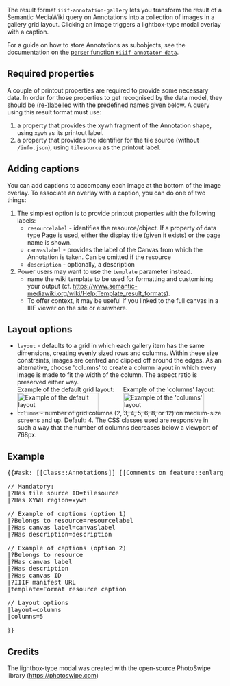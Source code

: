 The result format `iiif-annotation-gallery` lets you transform the result of a Semantic MediaWiki query on Annotations into a collection of images in a gallery grid layout. Clicking an image triggers a lightbox-type modal overlay with a caption.

For a guide on how to store Annotations as subobjects, see the documentation on the [parser function `#iiif-annotator-data`]({urlBase}/Special:IIIF/pf-iiif-annotator-data).

## Required properties
A couple of printout properties are required to provide some necessary data. In order for those properties to get recognised by the data model, they should be [(re-)labelled](https://www.semantic-mediawiki.org/wiki/Help:Displaying_information#Printing_property_values) with the predefined names given below. A query using this result format must use:
1. a property that provides the xywh fragment of the Annotation shape, using `xywh` as its printout label.
2. a property that provides the identifier for the tile source (without `/info.json`), using `tilesource` as the printout label.

## Adding captions
You can add captions to accompany each image at the bottom of the image overlay. To associate an overlay with a caption, you can do one of two things:

1. The simplest option is to provide printout properties with the following labels:
    - `resourcelabel` - identifies the resource/object. If a property of data type Page is used, either the display title (given it exists) or the page name is shown.
    - `canvaslabel` - provides the label of the Canvas from which the Annotation is taken. Can be omitted if the resource
    - `description` - optionally, a description
2. Power users may want to use the `template` parameter instead.
    - name the wiki template to be used for formatting and customising your output (cf. https://www.semantic-mediawiki.org/wiki/Help:Template_result_formats).
    - To offer context, it may be useful if you linked to the full canvas in a IIIF viewer on the site or elsewhere.

## Layout options
- `layout` - defaults to a grid in which each gallery item has the same dimensions, creating evenly sized rows and columns. Within these size constraints, images are centred and clipped off around the edges. As an alternative, choose 'columns' to create a column layout in which every image is made to fit the width of the column. The aspect ratio is preserved either way.
    <div style="display:flex;gap:1em;">
        <div style="width:50%;">Example of the default grid layout:<br><img src="{urlBase}/extensions/IIIF/src/Special/layout-default.jpg" alt="Example of the default layout" style="width:90%" /></div>
        <div style="width:50%;">Example of the 'columns' layout:<br><img src="{urlBase}/extensions/IIIF/src/Special/layout-columns.jpg" alt="Example of the 'columns' layout" style="width:90%;" /></div>
    </div>
- `columns` - number of grid columns (2, 3, 4, 5, 6, 8, or 12) on medium-size screens and up. Default: 4. The CSS classes used are responsive in such a way that the number of columns decreases below a viewport of 768px.

## Example

<pre>
{{#ask: [[Class::Annotations]] [[Comments on feature::enlarged initial]]

// Mandatory:
|?Has tile source ID=tilesource
|?Has XYWH region=xywh

// Example of captions (option 1)
|?Belongs to resource=resourcelabel
|?Has canvas label=canvaslabel
|?Has description=description

// Example of captions (option 2)
|?Belongs to resource
|?Has canvas label
|?Has description
|?Has canvas ID
|?IIIF manifest URL
|template=Format resource caption

// Layout options
|layout=columns
|columns=5

}}
</pre>

## Credits
The lightbox-type modal was created with the open-source PhotoSwipe library (https://photoswipe.com)
